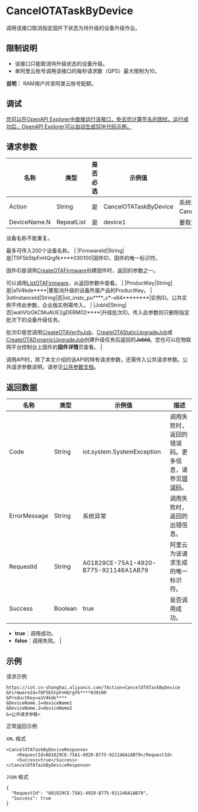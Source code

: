 # CancelOTATaskByDevice

调用该接口取消指定固件下状态为待升级的设备升级作业。

## 限制说明

-   该接口只能取消待升级状态的设备升级。
-   单阿里云账号调用该接口的每秒请求数（QPS）最大限制为10。

**说明：** RAM用户共享阿里云账号配额。


## 调试

[您可以在OpenAPI Explorer中直接运行该接口，免去您计算签名的困扰。运行成功后，OpenAPI Explorer可以自动生成SDK代码示例。](https://api.aliyun.com/#product=Iot&api=CancelOTATaskByDevice&type=RPC&version=2018-01-20)

## 请求参数

|名称|类型|是否必选|示例值|描述|
|--|--|----|---|--|
|Action|String|是|CancelOTATaskByDevice|系统规定参数。取值：CancelOTATaskByDevice。 |
|DeviceName.N|RepeatList|是|device1|要取消升级的设备名称。

 设备名称不能重复。

 最多可传入200个设备名称。 |
|FirmwareId|String|是|T0F5b5tpFnHQrgfk\*\*\*\*030100|固件ID，固件的唯一标识符。

 固件ID是调用[CreateOTAFirmware](~~147311~~)创建固件时，返回的参数之一。

 可以调用[ListOTAFirmware](~~147450~~)，从返回参数中查看。 |
|ProductKey|String|是|a1V4kde\*\*\*\*|要取消升级的设备所属产品的ProductKey。 |
|IotInstanceId|String|否|iot\_instc\_pu\*\*\*\*\_c\*-v64\*\*\*\*\*\*\*\*|实例ID。公共实例不传此参数，企业版实例需传入。 |
|JobId|String|否|wahVIzGkCMuAUE2gDERM02\*\*\*\*|升级批次ID。传入此参数则只删除指定批次下的设备升级任务。

 批次ID是您调用[CreateOTAVerifyJob](~~147480~~)、[CreateOTAStaticUpgradeJob](~~147496~~)或[CreateOTADynamicUpgradeJob](~~147887~~)创建升级任务后返回的**JobId**。您也可以在物联网平台控制台上固件的**固件详情**页查看。 |

调用API时，除了本文介绍的该API的特有请求参数，还需传入公共请求参数。公共请求参数说明，请参见[公共参数文档](~~30561~~)。

## 返回数据

|名称|类型|示例值|描述|
|--|--|---|--|
|Code|String|iot.system.SystemException|调用失败时，返回的错误码。更多信息，请参见[错误码](~~87387~~)。 |
|ErrorMessage|String|系统异常|调用失败时，返回的出错信息。 |
|RequestId|String|A01829CE-75A1-4920-B775-921146A1AB79|阿里云为该请求生成的唯一标识符。 |
|Success|Boolean|true|是否调用成功。

 -   **true**：调用成功。
-   **false**：调用失败。 |

## 示例

请求示例

```
https://iot.cn-shanghai.aliyuncs.com/?Action=CancelOTATaskByDevice
&FirmwareId=T0F5b5tpFnHQrgfk****030100
&ProductKey=a1V4kde****
&DeviceName.1=deviceName1
&DeviceName.2=deviceName2
&<公共请求参数>
```

正常返回示例

`XML` 格式

```
<CancelOTATaskByDeviceResponse>
    <RequestId>A01829CE-75A1-4920-B775-921146A1AB79</RequestId>
    <Success>true</Success>
</CancelOTATaskByDeviceResponse>
```

`JSON` 格式

```
{
  "RequestId": "A01829CE-75A1-4920-B775-921146A1AB79",
  "Success": true
}
```

